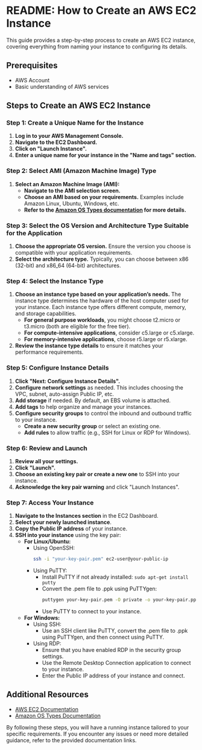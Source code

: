 # README: How to Create an AWS EC2 Instance

This guide provides a step-by-step process to create an AWS EC2 instance, covering everything from naming your instance to configuring its details.

## Prerequisites
- AWS Account
- Basic understanding of AWS services

## Steps to Create an AWS EC2 Instance

### Step 1: Create a Unique Name for the Instance
1. **Log in to your AWS Management Console.**
2. **Navigate to the EC2 Dashboard.**
3. **Click on "Launch Instance".**
4. **Enter a unique name for your instance in the "Name and tags" section.**

### Step 2: Select AMI (Amazon Machine Image) Type
1. **Select an Amazon Machine Image (AMI):**
   - **Navigate to the AMI selection screen.**
   - **Choose an AMI based on your requirements.** Examples include Amazon Linux, Ubuntu, Windows, etc.
   - **Refer to the [Amazon OS Types documentation](https://docs.aws.amazon.com/systems-manager/latest/userguide/operating-systems-and-machine-types.html#prereqs-operating-systems) for more details.**

### Step 3: Select the OS Version and Architecture Type Suitable for the Application
1. **Choose the appropriate OS version.** Ensure the version you choose is compatible with your application requirements.
2. **Select the architecture type.** Typically, you can choose between x86 (32-bit) and x86_64 (64-bit) architectures.

### Step 4: Select the Instance Type
1. **Choose an instance type based on your application’s needs.** The instance type determines the hardware of the host computer used for your instance. Each instance type offers different compute, memory, and storage capabilities.
   - **For general purpose workloads**, you might choose t2.micro or t3.micro (both are eligible for the free tier).
   - **For compute-intensive applications**, consider c5.large or c5.xlarge.
   - **For memory-intensive applications**, choose r5.large or r5.xlarge.
2. **Review the instance type details** to ensure it matches your performance requirements.

### Step 5: Configure Instance Details
1. **Click "Next: Configure Instance Details".**
2. **Configure network settings** as needed. This includes choosing the VPC, subnet, auto-assign Public IP, etc.
3. **Add storage** if needed. By default, an EBS volume is attached.
4. **Add tags** to help organize and manage your instances.
5. **Configure security groups** to control the inbound and outbound traffic to your instance.
   - **Create a new security group** or select an existing one.
   - **Add rules** to allow traffic (e.g., SSH for Linux or RDP for Windows).

### Step 6: Review and Launch
1. **Review all your settings.**
2. **Click "Launch".**
3. **Choose an existing key pair or create a new one** to SSH into your instance.
4. **Acknowledge the key pair warning** and click "Launch Instances".

### Step 7: Access Your Instance
1. **Navigate to the Instances section** in the EC2 Dashboard.
2. **Select your newly launched instance**.
3. **Copy the Public IP address** of your instance.
4. **SSH into your instance** using the key pair:
   - **For Linux/Ubuntu:**
     - Using OpenSSH:
       ```bash
       ssh -i "your-key-pair.pem" ec2-user@your-public-ip
       ```
     - Using PuTTY:
       - Install PuTTY if not already installed: `sudo apt-get install putty`
       - Convert the .pem file to .ppk using PuTTYgen:
         ```bash
         puttygen your-key-pair.pem -O private -o your-key-pair.ppk
         ```
       - Use PuTTY to connect to your instance.
   - **For Windows:**
     - Using SSH:
       - Use an SSH client like PuTTY, convert the .pem file to .ppk using PuTTYgen, and then connect using PuTTY.
     - Using RDP:
       - Ensure that you have enabled RDP in the security group settings.
       - Use the Remote Desktop Connection application to connect to your instance.
       - Enter the Public IP address of your instance and connect.

## Additional Resources
- [AWS EC2 Documentation](https://docs.aws.amazon.com/AWSEC2/latest/UserGuide/EC2_GetStarted.html)
- [Amazon OS Types Documentation](https://docs.aws.amazon.com/systems-manager/latest/userguide/operating-systems-and-machine-types.html#prereqs-operating-systems)

By following these steps, you will have a running instance tailored to your specific requirements. If you encounter any issues or need more detailed guidance, refer to the provided documentation links.
